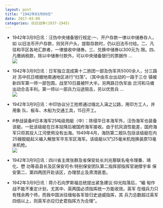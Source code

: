 ```yaml
---
layout: post
title: "1942年03月09日"
date: 2017-03-09
categories: 抗日战争(1937-1945)
---
```


<meta name="referrer" content="no-referrer" />

- 1942年3月9日讯：汪伪中央储备银行规定:一、开户存款一律以中储券存人，如 以旧法币开户存款，则另开户头，提取存款时，仍以旧法币付给。二、凡 往和平区各地汇款者，一律接收中储券。三、兑换中储券以300元为 限。四、凡缴纳税款，除以中储券付款外，可以中央储备银行的票据作  ... <br/><img src="https://wx1.sinaimg.cn/large/aca367d8ly1fdgu9ncaz5j20c80900sr.jpg" />

- 1942年3月9日讯：日军独立混成第十二旅团一部及伪军共5000余人，分三路对 苏中抗日根据地南通地区进行“扫荡”。（其中由东台出动的一路于三仓 镇被新四军第一师一部包围，战至10日晨被歼大半。另两路日伪军由 岔河和马塘出动合击丰利。第一师以一部兵力沿途阻击，另以优势兵  ... <br/><img src="https://wx4.sinaimg.cn/large/aca367d8ly1fdggdqu4foj20c809zaa5.jpg" />

- 1942年3月9日讯：中印协议分工抢修通过缅北入滇之公路，用印方工人，并用象 队、板车、木船为交通工具，15日开工。 

- #参战装备#日本海军25吨级炮艇（中）：除侵华日本海军外，汪伪海军也装备该艇，一批该级艇在日本投降后被国府海军接收。由于抗风浪性能差，国府海军只将其投入江河使用没有出海。1949年4月，海防第二舰队包括该级艇在内25艘舰艇起义编入解放军华东军区海军。该级艇以1门25毫米机炮换装原13毫米机枪。 <br/><img src="https://wx4.sinaimg.cn/large/aca367d8ly1fdgcwugzi5j20ci0grwgx.jpg" />

- 1942年3月9日讯：四川省主席张群及省保安处长刘兆藜联名电令理番、靖化、懋 功等县县长及区保安司令:特别保安团队第二指挥部指挥官谢撑宇率 保安第二、第四两团开赴该区，办理禁止及肃清匪患。 

- 1942年3月9日讯：蒋介石向罗斯福总统提出紧急建议:仰光陷落后，“緬 甸作战不能不重定计划，尤其中、英两国必须指挥统一方能收效。英军 在缅兵力只有残余两个师，而我中国派往缅甸各军皆归史迪威指挥，其 兵力总数超过英军四倍以上，则英军亦应归史君指挥方为合理”。 

